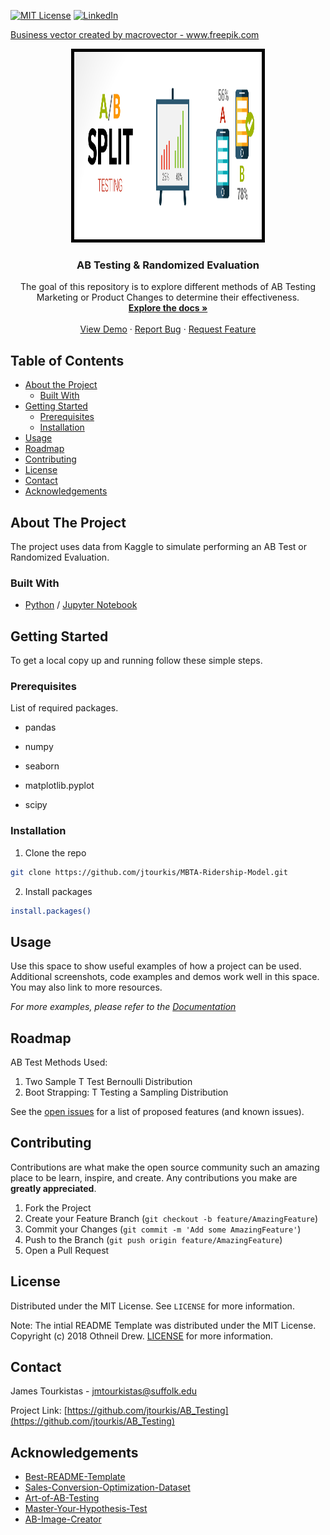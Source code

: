 
  [![MIT License][license-shield]][license-url]
  [![LinkedIn][linkedin-shield]][linkedin-url]

<a href="https://www.freepik.com/vectors/business">Business vector created by macrovector - www.freepik.com</a>
<br />

<p align="center">

  <a href="https://github.com/jtourkis/AB_Testing">
    <img src="ABTest-2.jpg" alt="AB" width="300" height="300" style="border:5px solid black">
  </a>
  
  <h3 align="center">AB Testing & Randomized Evaluation</h3>

  <p align="center">
    The goal of this repository is to explore different methods of AB Testing Marketing or Product Changes to determine their effectiveness.
    <br />
    <a href="https://github.com/jtourkis/AB_Testing"><strong>Explore the docs »</strong></a>
    <br />
    <br />
    <a href="https://github.com/jtourkis/AB_Testing">View Demo</a>
    ·
    <a href="https://github.com/jtourkis/AB_Testing/issues">Report Bug</a>
    ·
    <a href="https://github.com/jtourkis/AB_Testing/issues">Request Feature</a>
  </p>
</p>



<!-- TABLE OF CONTENTS -->
## Table of Contents

* [About the Project](#about-the-project)
  * [Built With](#built-with)
* [Getting Started](#getting-started)
  * [Prerequisites](#prerequisites)
  * [Installation](#installation)
* [Usage](#usage)
* [Roadmap](#roadmap)
* [Contributing](#contributing)
* [License](#license)
* [Contact](#contact)
* [Acknowledgements](#acknowledgements)



<!-- ABOUT THE PROJECT -->
## About The Project

The project uses data from Kaggle to simulate performing an AB Test or Randomized Evaluation. 

### Built With

* [Python](https://www.python.org) / [Jupyter Notebook](https://jupyter.org)


<!-- GETTING STARTED -->
## Getting Started

To get a local copy up and running follow these simple steps.

### Prerequisites

List of required packages.

* pandas

* numpy

* seaborn

* matplotlib.pyplot

* scipy


### Installation
 
1. Clone the repo

```sh
git clone https://github.com/jtourkis/MBTA-Ridership-Model.git
```
2. Install packages
```sh
install.packages()
```


<!-- USAGE EXAMPLES -->
## Usage

Use this space to show useful examples of how a project can be used. Additional screenshots, code examples and demos work well in this space. You may also link to more resources.

_For more examples, please refer to the [Documentation](https://example.com)_



<!-- ROADMAP -->
## Roadmap
AB Test Methods Used:
1. Two Sample T Test Bernoulli Distribution
2. Boot Strapping: T Testing a Sampling Distribution


See the [open issues](https://github.com/github_username/repo/issues) for a list of proposed features (and known issues).



<!-- CONTRIBUTING -->
## Contributing

Contributions are what make the open source community such an amazing place to be learn, inspire, and create. Any contributions you make are **greatly appreciated**.

1. Fork the Project
2. Create your Feature Branch (`git checkout -b feature/AmazingFeature`)
3. Commit your Changes (`git commit -m 'Add some AmazingFeature'`)
4. Push to the Branch (`git push origin feature/AmazingFeature`)
5. Open a Pull Request



<!-- LICENSE -->
## License

Distributed under the MIT License. See `LICENSE` for more information.

Note: The intial README Template was distributed under the MIT License. Copyright (c) 2018 Othneil Drew. [LICENSE](https://github.com/othneildrew/Best-README-Template/blob/master/LICENSE.txt)  for more information. 



<!-- CONTACT -->
## Contact

James Tourkistas - jmtourkistas@suffolk.edu

Project Link: [https://github.com/jtourkis/AB_Testing](https://github.com/jtourkis/AB_Testing)



<!-- ACKNOWLEDGEMENTS -->
## Acknowledgements

* [Best-README-Template](https://github.com/othneildrew/Best-README-Template/blob/master/BLANK_README.md) 
* [Sales-Conversion-Optimization-Dataset](https://www.kaggle.com/loveall/clicks-conversion-tracking)
* [Art-of-AB-Testing](https://towardsdatascience.com/the-art-of-a-b-testing-5a10c9bb70a4) 
* [Master-Your-Hypothesis-Test](https://towardsdatascience.com/master-your-hypothesis-test-a-tutorial-on-power-bootstrapping-sample-selection-and-outcome-273d6739d3e5) 
* [AB-Image-Creator](https://www.freepik.com/vectors/business)





<!-- MARKDOWN LINKS & IMAGES -->
<!-- https://www.markdownguide.org/basic-syntax/#reference-style-links -->
[license-shield]: https://img.shields.io/github/license/othneildrew/Best-README-Template.svg?style=flat-square
[license-url]: https://github.com/jtourkis/MBTA-Ridership-Model/blob/master/LICENSE.txt
[linkedin-shield]: https://img.shields.io/badge/-LinkedIn-black.svg?style=flat-square&logo=linkedin&colorB=555
[linkedin-url]: https://www.linkedin.com/in/james-tourkistas-7127ba167/
[product-screenshot]: images/screenshot.png
